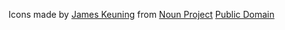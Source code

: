 Icons made by [James Keuning](https://thenounproject.com/jmkeuning/) from [Noun Project](https://thenounproject.com/)
[Public Domain](https://creativecommons.org/publicdomain/zero/1.0/)
